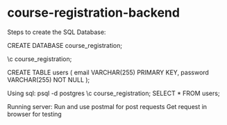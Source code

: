 # course-registration-backend

Steps to create the SQL Database:

CREATE DATABASE course_registration;

\c course_registration;

CREATE TABLE users (
  email VARCHAR(255) PRIMARY KEY,
  password VARCHAR(255) NOT NULL
);

Using sql:
psql -d postgres
\c course_registration;
SELECT * FROM users;

Running server:
Run and use postmal for post requests
Get request in browser for testing
